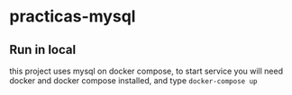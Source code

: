 # practicas-mysql

## Run in local

this project uses mysql on docker compose, to start service you will need docker and docker compose installed, and type `docker-compose up`
